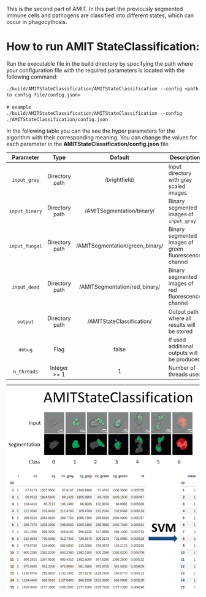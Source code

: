 This is the second part of AMIT. In this part the previously segmented immune cells and pathogens are classified into different states, which can occur in phagocythosis.

# How to run AMIT StateClassification:

Run the executable file in the build directory by specifying the path where your configuration file with the required parameters is located with the following command: 

```
./build/AMITStateClassification/AMITStateClassification --config <path to config file/config.json>

# example
./build/AMITStateClassification/AMITStateClassification --config ./AMITStateClassification/config.json
```

In the following table you can the see the hyper parameters for the algorithm with their corresponding meaning. You can change the values for each parameter in the **AMITStateClassification/config.json** file.

|   Parameter    |      Type      |             Default             | Description                                           |
| :------------: | :------------: | :-----------------------------: | ----------------------------------------------------- |
|  `input_gray`  | Directory path |          /brightfield/          | Input directory with gray scaled images               |
| `input_binary` | Directory path |    /AMITSegmentation/binary/    | Binary segmented images of `input_gray`               |
| `input_fungal` | Directory path | /AMITSegmentation/green_binary/ | Binary segmented images of green fluorescence channel |
|  `input_dead`  | Directory path |  /AMITSegmentation/red_binary/  | Binary segmented images of red fluorescence channel   |
|    `output`    | Directory path |    /AMITStateClassification/    | Output path where all results will be stored          |
|    `debug`     |      Flag      |              false              | If used additional outputs will be produced           |
|  `n_threads`   |  Integer >= 1  |                1                | Number of threads used                                |

------

![](./../doc/images/AMITStateClassification_overview.png)
